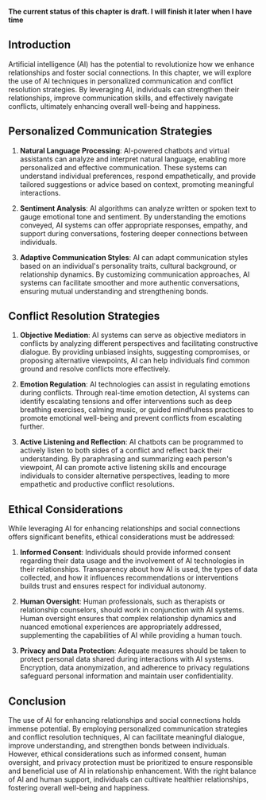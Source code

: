 **The current status of this chapter is draft. I will finish it later when I have time**

Introduction
------------

Artificial intelligence (AI) has the potential to revolutionize how we enhance relationships and foster social connections. In this chapter, we will explore the use of AI techniques in personalized communication and conflict resolution strategies. By leveraging AI, individuals can strengthen their relationships, improve communication skills, and effectively navigate conflicts, ultimately enhancing overall well-being and happiness.

Personalized Communication Strategies
-------------------------------------

1. **Natural Language Processing**: AI-powered chatbots and virtual assistants can analyze and interpret natural language, enabling more personalized and effective communication. These systems can understand individual preferences, respond empathetically, and provide tailored suggestions or advice based on context, promoting meaningful interactions.

2. **Sentiment Analysis**: AI algorithms can analyze written or spoken text to gauge emotional tone and sentiment. By understanding the emotions conveyed, AI systems can offer appropriate responses, empathy, and support during conversations, fostering deeper connections between individuals.

3. **Adaptive Communication Styles**: AI can adapt communication styles based on an individual's personality traits, cultural background, or relationship dynamics. By customizing communication approaches, AI systems can facilitate smoother and more authentic conversations, ensuring mutual understanding and strengthening bonds.

Conflict Resolution Strategies
------------------------------

1. **Objective Mediation**: AI systems can serve as objective mediators in conflicts by analyzing different perspectives and facilitating constructive dialogue. By providing unbiased insights, suggesting compromises, or proposing alternative viewpoints, AI can help individuals find common ground and resolve conflicts more effectively.

2. **Emotion Regulation**: AI technologies can assist in regulating emotions during conflicts. Through real-time emotion detection, AI systems can identify escalating tensions and offer interventions such as deep breathing exercises, calming music, or guided mindfulness practices to promote emotional well-being and prevent conflicts from escalating further.

3. **Active Listening and Reflection**: AI chatbots can be programmed to actively listen to both sides of a conflict and reflect back their understanding. By paraphrasing and summarizing each person's viewpoint, AI can promote active listening skills and encourage individuals to consider alternative perspectives, leading to more empathetic and productive conflict resolutions.

Ethical Considerations
----------------------

While leveraging AI for enhancing relationships and social connections offers significant benefits, ethical considerations must be addressed:

1. **Informed Consent**: Individuals should provide informed consent regarding their data usage and the involvement of AI technologies in their relationships. Transparency about how AI is used, the types of data collected, and how it influences recommendations or interventions builds trust and ensures respect for individual autonomy.

2. **Human Oversight**: Human professionals, such as therapists or relationship counselors, should work in conjunction with AI systems. Human oversight ensures that complex relationship dynamics and nuanced emotional experiences are appropriately addressed, supplementing the capabilities of AI while providing a human touch.

3. **Privacy and Data Protection**: Adequate measures should be taken to protect personal data shared during interactions with AI systems. Encryption, data anonymization, and adherence to privacy regulations safeguard personal information and maintain user confidentiality.

Conclusion
----------

The use of AI for enhancing relationships and social connections holds immense potential. By employing personalized communication strategies and conflict resolution techniques, AI can facilitate meaningful dialogue, improve understanding, and strengthen bonds between individuals. However, ethical considerations such as informed consent, human oversight, and privacy protection must be prioritized to ensure responsible and beneficial use of AI in relationship enhancement. With the right balance of AI and human support, individuals can cultivate healthier relationships, fostering overall well-being and happiness.
